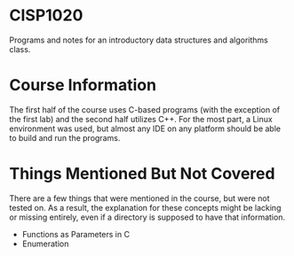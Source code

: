 # CISP1020
Programs and notes for an introductory data structures and algorithms class.

# Course Information
The first half of the course uses C-based programs (with the exception of the first lab) and the second half utilizes C++. For the most part, a Linux environment was used, but almost any IDE on any platform should be able to build and run the programs.

# Things Mentioned But Not Covered
There are a few things that were mentioned in the course, but were not tested on. As a result, the explanation for these concepts might be lacking or missing entirely, even if a directory is supposed to have that information.
  - Functions as Parameters in C
  - Enumeration
